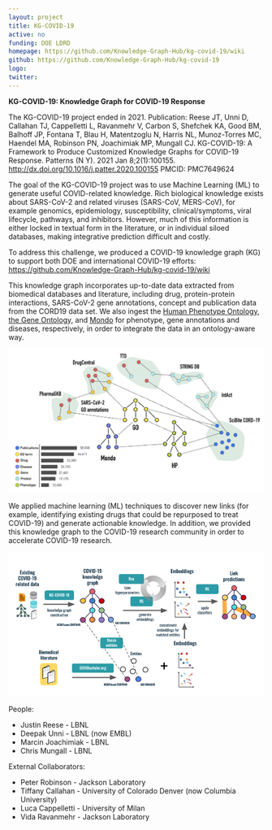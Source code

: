 ```yaml
---
layout: project
title: KG-COVID-19
active: no
funding: DOE LDRD
homepage: https://github.com/Knowledge-Graph-Hub/kg-covid-19/wiki
github: https://github.com/Knowledge-Graph-Hub/kg-covid-19
logo: 
twitter: 
---
```


**KG-COVID-19: Knowledge Graph for COVID-19 Response**

The KG-COVID-19 project ended in 2021. Publication:
Reese JT, Unni D, Callahan TJ, Cappelletti L, Ravanmehr V, Carbon S, Shefchek KA, Good BM, Balhoff JP, Fontana T, Blau H, Matentzoglu N, Harris NL, Munoz-Torres MC, Haendel MA, Robinson PN, Joachimiak MP, Mungall CJ.
KG-COVID-19: A Framework to Produce Customized Knowledge Graphs for COVID-19 Response. Patterns (N Y). 2021 Jan 8;2(1):100155. http://dx.doi.org/10.1016/j.patter.2020.100155 PMCID: PMC7649624

The goal of the KG-COVID-19 project was to use Machine Learning (ML) to generate useful
COVID-related knowledge. Rich biological knowledge exists about SARS-CoV-2 and related 
viruses (SARS-CoV, MERS-CoV), for example genomics, epidemiology, susceptibility, 
clinical/symptoms, viral lifecycle, pathways, and inhibitors. However, much of this 
information is either locked in textual form in the literature, or in individual 
siloed databases, making integrative prediction difficult and costly. 

To address this challenge, we produced a COVID-19 knowledge graph
(KG) to support both DOE and international COVID-19 efforts:
https://github.com/Knowledge-Graph-Hub/kg-covid-19/wiki

This knowledge graph incorporates up-to-date data extracted from biomedical databases 
and literature, including drug, protein-protein interactions, SARS-CoV-2 gene 
annotations, concept and publication data from the CORD19 data set. We also ingest
the [Human Phenotype Ontology](https://hpo.jax.org/), [the Gene Ontology](http://geneontology.org/),
 and [Mondo](https://mondo.monarchinitiative.org/) for phenotype, gene 
annotations and diseases, respectively, in order to integrate the data in an
ontology-aware way. 

![img](kg-covid-19-contents.png)

We applied machine learning (ML) techniques to discover new links 
(for example, identifying existing drugs that could be repurposed to treat COVID-19)
and generate actionable knowledge. In addition, we provided this knowledge graph
to the COVID-19 research community in order to accelerate COVID-19 research.

![img](kg-covid-pipeline.png)

People:

- Justin Reese - LBNL
- Deepak Unni - LBNL (now EMBL)
- Marcin Joachimiak - LBNL
- Chris Mungall - LBNL 

External Collaborators: 

- Peter Robinson - Jackson Laboratory
- Tiffany Callahan - University of Colorado Denver (now Columbia University)
- Luca Cappelletti - University of Milan
- Vida Ravanmehr - Jackson Laboratory
